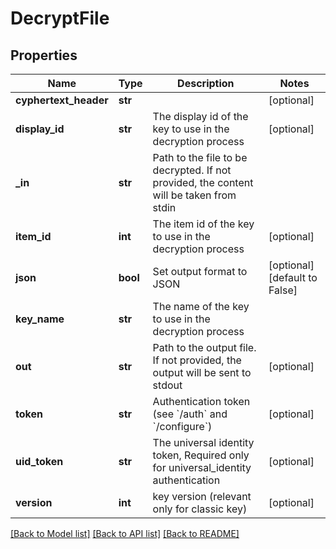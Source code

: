 # DecryptFile

## Properties
Name | Type | Description | Notes
------------ | ------------- | ------------- | -------------
**cyphertext_header** | **str** |  | [optional] 
**display_id** | **str** | The display id of the key to use in the decryption process | [optional] 
**_in** | **str** | Path to the file to be decrypted. If not provided, the content will be taken from stdin | 
**item_id** | **int** | The item id of the key to use in the decryption process | [optional] 
**json** | **bool** | Set output format to JSON | [optional] [default to False]
**key_name** | **str** | The name of the key to use in the decryption process | 
**out** | **str** | Path to the output file. If not provided, the output will be sent to stdout | [optional] 
**token** | **str** | Authentication token (see &#x60;/auth&#x60; and &#x60;/configure&#x60;) | [optional] 
**uid_token** | **str** | The universal identity token, Required only for universal_identity authentication | [optional] 
**version** | **int** | key version (relevant only for classic key) | [optional] 

[[Back to Model list]](../README.md#documentation-for-models) [[Back to API list]](../README.md#documentation-for-api-endpoints) [[Back to README]](../README.md)


